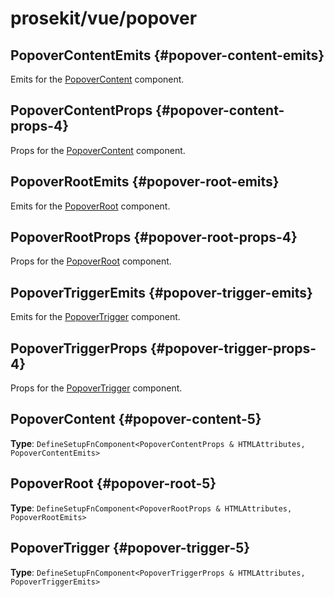 # prosekit/vue/popover

## PopoverContentEmits {#popover-content-emits}

Emits for the [PopoverContent](popover.md#popover-content-5) component.

## PopoverContentProps {#popover-content-props-4}

Props for the [PopoverContent](popover.md#popover-content-5) component.

## PopoverRootEmits {#popover-root-emits}

Emits for the [PopoverRoot](popover.md#popover-root-5) component.

## PopoverRootProps {#popover-root-props-4}

Props for the [PopoverRoot](popover.md#popover-root-5) component.

## PopoverTriggerEmits {#popover-trigger-emits}

Emits for the [PopoverTrigger](popover.md#popover-trigger-5) component.

## PopoverTriggerProps {#popover-trigger-props-4}

Props for the [PopoverTrigger](popover.md#popover-trigger-5) component.

## PopoverContent {#popover-content-5}

**Type**: `DefineSetupFnComponent<PopoverContentProps & HTMLAttributes, PopoverContentEmits>`

## PopoverRoot {#popover-root-5}

**Type**: `DefineSetupFnComponent<PopoverRootProps & HTMLAttributes, PopoverRootEmits>`

## PopoverTrigger {#popover-trigger-5}

**Type**: `DefineSetupFnComponent<PopoverTriggerProps & HTMLAttributes, PopoverTriggerEmits>`
